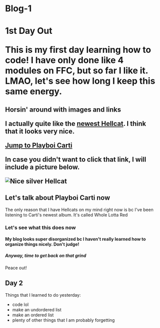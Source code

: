 # Blog-1
<!DOCTYPE html>
<html>
  
<main>
<h1>1st Day Out</h>
<p>This is my first day learning how to code! I have only done like 4 modules on FFC, but so far I like it. LMAO, let's see how long I keep this same energy. </p>
</main>

<h2>Horsin' around with images and links</h>
<p>I actually quite like the <a target ="_blank" href="https://www.google.com/url?sa=i&url=https%3A%2F%2Fwww.topgear.com%2Fcar-reviews%2Fdodge%2Fhellcat-2dr%2Ffirst-drive-0&psig=AOvVaw0jBYH-JJr1EeyEb75j81z2&ust=1629900463770000&source=images&cd=vfe&ved=0CAsQjRxqFwoTCOip4sTqyfICFQAAAAAdAAAAABAD">newest Hellcat</a>. I think that it looks very nice.</p>
<a href="#Playboi-header">Jump to Playboi Carti</a>

<p>In case you didn't want to click that link, I will include a picture below.</p>
<img src="https://www.topgear.com/sites/default/files/images/cars-road-test/2018/08/1ed9f057f3dc6f41698d08c565b44a75/dg019_004cl.jpg" alt="Nice silver Hellcat">

<h2 id="Playboi-header">Let's talk about Playboi Carti now</h2>
<p>The only reason that I have Hellcats on my mind right now is bc I've been listening to Carti's newest album. It's called Whole Lotta Red</p>

<h3>Let's see what this does now</h3>
<h4>My blog looks super disorganized bc I haven't really learned how to organize things nicely. Don't judge!</h4>
<h5>Anyway, time to get back on that grind</h5>
<p>Peace out!</p>
  
<h2>Day 2</h2>
  <p>Things that I learned to do yesterday:</p>
  <ul>
    <li>code lol</li>
    <li>make an undordered list</li>
    <li>make an ordered list</li>
    <li>plenty of other things that I am probably forgetting</li>
  </ul> 
  
  <!--
  <p>More things that I learned below<p>

    <label for="love">
      <input id="love" value="love" type="radio" name="love-hate">Love
    </label>  
    <label for="hate">
      <input id="hate" value="hate" type="radio" name="love-hate">Hate
    </label> 
    <button type="submit">submit</button>
  -->
  
  
  
</html>
